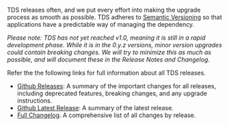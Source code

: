 TDS releases often, and we put every effort into making the upgrade process as smooth as possible. TDS adheres to 
[Semantic Versioning](http://semver.org/) so that applications have a predictable way of managing the dependency.

*Please note: TDS has not yet reached v1.0, meaning it is still in a rapid development phase. While it is in 
the 0.y.z versions, minor version upgrades could contain breaking changes. We will try to minimize this as much as possible,
and will document these in the Release Notes and Changelog.*

Refer the the following links for full information about all TDS releases.
 
* [Github Releases](https://github.com/telusdigital/tds/releases): A summary of the important changes for all releases, 
including deprecated features, breaking changes, and any upgrade instructions.
* [Github Latest Release](https://github.com/telusdigital/tds/releases/latest): A summary of the latest release.
* [Full Changelog](https://github.com/telusdigital/tds/blob/master/CHANGELOG.md). A comprehensive list of all changes by release.
